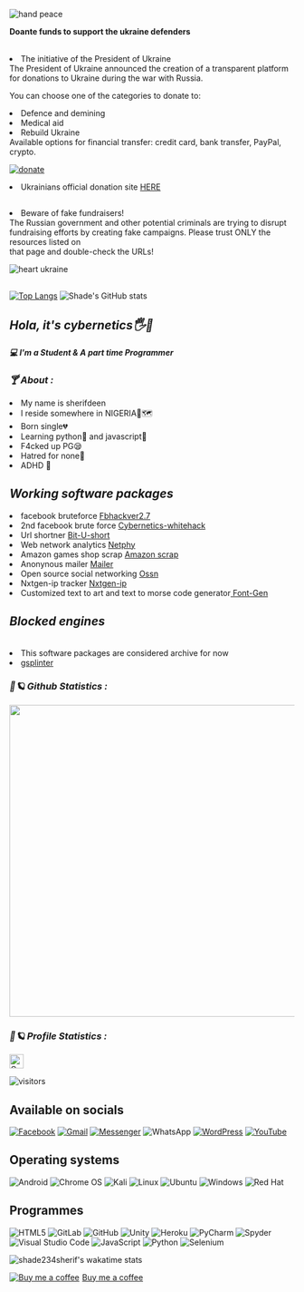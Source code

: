 
![hand peace](https://user-images.githubusercontent.com/79071277/194730795-9195b497-af14-425d-b850-d315dd55c484.png)

<p><b>Doante funds to support the ukraine defenders</p></b></br>
<li>The initiative of the President of Ukraine</br>
The President of Ukraine announced the creation of a transparent platform for donations to Ukraine during the war with Russia.</br> 

You can choose one of the categories to donate to:</br>

<li>Defence and demining</br>
<li>Medical aid</br>
<li>Rebuild Ukraine</br>
Available options for financial transfer: credit card, bank transfer, PayPal, crypto.</br>

<a href=https://u24.gov.ua/>

![donate](https://user-images.githubusercontent.com/79071277/194730790-af44a7c1-4fa7-4da7-b918-679f4c200c34.png)

</a>
<li>Ukrainians official donation site <a href=https://war.ukraine.ua/donate/> HERE</a></br>
<h2></h2>


<li>Beware of fake fundraisers!</br>
The Russian government and other potential criminals are trying to disrupt fundraising efforts by creating fake campaigns. Please trust ONLY the resources listed on</br> that page and double-check the URLs!

![heart ukraine](https://user-images.githubusercontent.com/79071277/194730788-62b4735e-7bed-468d-b8fe-3e2a22b0798c.png)


<h2></h2>


[![Top Langs](https://github-readme-stats.vercel.app/api/top-langs/?username=shade234sherif)](https://github.com/shade234sherif/github-readme-stats)
![Shade's GitHub stats](https://github-readme-stats.vercel.app/api?username=shade234sherif&show_icons=true&theme=dark)




<h2><b><i>Hola, it's cybernetics🖐🙂</h2></b></i>


<b><i>💻 I'm a Student & A part time Programmer</i></b>

<h3><b><i>🍸 About :</i></b></h3>
<li>My name is sherifdeen</i></li>
<li>I reside somewhere in NIGERIA💚🗺</i></li>
<li>Born single💔</i></li>
<li>Learning python🐍 and javascript👾</i></li>
<li>F4cked up PG😪</i></li>
<li>Hatred for none🦩</i></li>
<li>ADHD 🥺</i></li>


<h2><b><i>Working software packages</h2></b></i></li>
<li> facebook bruteforce <a href=https://github.com/shade234sherif/fbhackver2.7>Fbhackver2.7</a></i></li>
<li> 2nd facebook brute force <a href=https://github.com/shade234sherif/cybernetics-whitehack>Cybernetics-whitehack</a></i></li>
<li> Url shortner <a href=https://github.com/shade234sherif/bitly-api-python>Bit-U-short</a></i></li>
<li> Web network analytics <a href=https://github.com/shade234sherif/NETPHY>Netphy</a></i></li>
<li> Amazon games shop scrap <a href=https://github.com/shade234sherif/amazon-shop-video-games>Amazon scrap</a></i></li>
<li> Anonynous mailer  <a href=https://github.com/shade234sherif/MAILER>Mailer</a></li></i>
<li> Open source social networking <a href=https://github.com/B3stp3z/open-source-social-networking->Ossn</a></i></li>
<li> Nxtgen-ip tracker <a href=https://github.com/shade234sherif/nxtgen-ip>Nxtgen-ip</a></i></li>
<li> Customized text to art and text to morse code generator<a href=https://github.com/shade234sherif/font-generator> Font-Gen</a></li></i>

<h2><b><i>Blocked engines</h2></b></i></br>
<li> This software packages are considered archive for now</li></i>

<li> <a href=https://github.com/shade234sherif/gsplinter>gsplinter</a></li></i>






<h3><b><i>🌌🪐 Github Statistics :</i></b></h3>
<a href="https://github.com/shade234sherif"><img width=550 src="https://github-profile-trophy.vercel.app/?username=shade234sherif&theme=dracula&no-frame=true&title=Followers,Stars,Commit,Repository"/></a>



<h3><b><i>🌌🪐 Profile Statistics :</i></b></h3>

<a href="https://github.com/shade234sherif"><img height="25" title="Counter" src="https://komarev.com/ghpvc/?username=shade234sherif&color=blueviolet&style=flat-square"></a>


![visitors](https://visitor-badge.glitch.me/badge?page_id=page.id) 

<h2>Available on socials</h2>

<a href = https://facebook.com/cyberhacks6>![Facebook](https://img.shields.io/badge/Facebook-%231877F2.svg?style=for-the-badge&logo=Facebook&logoColor=white)</a>
<a href="mailto:cybersalimn@gmail.com">![Gmail](https://img.shields.io/badge/Gmail-D14836?style=for-the-badge&logo=gmail&logoColor=white)</a>
<a href =https://facebook.com/shade234sherif>![Messenger](https://img.shields.io/badge/Messenger-00B2FF?style=for-the-badge&logo=messenger&logoColor=white)</a>
![WhatsApp](https://img.shields.io/badge/WhatsApp-25D366?style=for-the-badge&logo=whatsapp&logoColor=white)
<a href=https://cyberhacks.science.blog>![WordPress](https://img.shields.io/badge/WordPress-%23117AC9.svg?style=for-the-badge&logo=WordPress&logoColor=white)</a>
<a href=https://www.youtube.com/channel/UCzG0bl-mKbMTfil9lSWUD1w>![YouTube](https://img.shields.io/badge/YouTube-%23FF0000.svg?style=for-the-badge&logo=YouTube&logoColor=white)</a>

<h2>Operating systems</h2>

![Android](https://img.shields.io/badge/Android-3DDC84?style=for-the-badge&logo=android&logoColor=white)
![Chrome OS](https://img.shields.io/badge/chrome%20os-3d89fc?style=for-the-badge&logo=google%20chrome&logoColor=white)
![Kali](https://img.shields.io/badge/Kali-268BEE?style=for-the-badge&logo=kalilinux&logoColor=white)
![Linux](https://img.shields.io/badge/Linux-FCC624?style=for-the-badge&logo=linux&logoColor=black)
![Ubuntu](https://img.shields.io/badge/Ubuntu-E95420?style=for-the-badge&logo=ubuntu&logoColor=white)
![Windows](https://img.shields.io/badge/Windows-0078D6?style=for-the-badge&logo=windows&logoColor=white)
![Red Hat](https://img.shields.io/badge/Red%20Hat-EE0000?style=for-the-badge&logo=redhat&logoColor=white)


<h2><b>Programmes</h2></b>

![HTML5](https://img.shields.io/badge/html5-%23E34F26.svg?style=for-the-badge&logo=html5&logoColor=white)
![GitLab](https://img.shields.io/badge/gitlab-%23181717.svg?style=for-the-badge&logo=gitlab&logoColor=white)
![GitHub](https://img.shields.io/badge/github-%23121011.svg?style=for-the-badge&logo=github&logoColor=white)
![Unity](https://img.shields.io/badge/unity-%23000000.svg?style=for-the-badge&logo=unity&logoColor=white)
![Heroku](https://img.shields.io/badge/heroku-%23430098.svg?style=for-the-badge&logo=heroku&logoColor=white)
![PyCharm](https://img.shields.io/badge/pycharm-143?style=for-the-badge&logo=pycharm&logoColor=black&color=black&labelColor=green)
![Spyder](https://img.shields.io/badge/Spyder-838485?style=for-the-badge&logo=spyder%20ide&logoColor=maroon)
![Visual Studio Code](https://img.shields.io/badge/Visual%20Studio%20Code-0078d7.svg?style=for-the-badge&logo=visual-studio-code&logoColor=white)
![JavaScript](https://img.shields.io/badge/javascript-%23323330.svg?style=for-the-badge&logo=javascript&logoColor=%23F7DF1E)
![Python](https://img.shields.io/badge/python-3670A0?style=for-the-badge&logo=python&logoColor=ffdd54)
![Selenium](https://img.shields.io/badge/-selenium-%43B02A?style=for-the-badge&logo=selenium&logoColor=white)



![shade234sherif's wakatime stats](https://wakatime.com/share/@shade234sherif/07dc8929-c6bc-4674-acf3-655524697355.png)




<link href="https://fonts.googleapis.com/css?family=Cookie" rel="stylesheet"><a class="bmc-button" target="_blank" href="https://www.buymeacoffee.com/shade234sherif"><img src="https://www.buymeacoffee.com/assets/img/BMC-btn-logo.svg" alt="Buy me a coffee"><span style="margin-left:5px">Buy me a coffee</span></a>

<!---
Cybernetics is a ✨ special ✨ repository because its `README.md` (this file) appears on your GitHub profile.
You can click the Preview link to take a look at your changes.
--->
